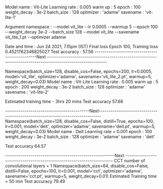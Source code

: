 Model name : Vit-Lite
Learning rate : 0.005
warm up : 5
epoch : 100
weight_decay : 3e-2
batch_size : 128
optimizer : 'adamw'
savename : 'vit-lite-1'

Argument namespace : --model vit_lite --lr 0.0005 --warmup 5 --epoch 100 --weight_decay 3e-2 --batch_size 128 --model vit_lite --savename vit_lite_1.pt
--optimizer adamw

Date and time : Jun 24 2021, 7.15pm (IST)
Final loss
Epoch 100, Training loss 0.4521762346825027
Test accuracy : 57.56
------------------------------------------------Next ------------------------------------------------------------------------------------------------------------


Namespace(batch_size=128, disable_cos=False, epochs=200, lr=0.0005, model='vit_lite', optimizer='adamw', savename='vit_lite_2.pt', warmup=5, weight_decay=0.03)
Model name : Vit-Lite
Learning rate : 0.005
warm up : 5
epoch : 200
weight_decay : 3e-2
batch_size : 128
optimizer : 'adamw'
savename : 'vit-lite-2'

Estimated training time - 3hrs 20 mins
Test accuracy 57.68

-------------------------------------------Next-------------------------------------------------------------------------------
Namespace(batch_size=128, disable_cos=False, distill=True, epochs=100, lr=0.001, model='deit', optimizer='adamw', savename='deit.pt', warmup=5, weight_decay=0.03)
Model name : Deit
Leanring rate = 0.001
epoch : 100
weight_decay : 3e-2
batch_size : 128
optimizer : 'adamw'
savename : 'deit'

Test accuracy 64.57



--------------------------------------------------------Next -----------------------------------------------------------------------
CCT number of convolutional layers = 1
Namespace(batch_size=64, disable_cos=False, distill=False, epochs=100, lr=0.001, model='cct', optimizer='adamw', savename='cct.pt', warmup=5, weight_decay=0.01)
Estimated Training time = 50 min
Test accuracy 79.49